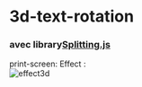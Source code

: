 # 3d-text-rotation  
### avec library[Splitting.js](https://github.com/shshaw/Splitting)  
print-screen: Effect :  
![effect3d](https://github.com/olygood/imagesWeb/blob/master/text3dEffect.png)  

